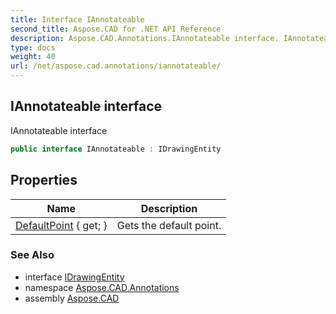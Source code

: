 ```yaml
---
title: Interface IAnnotateable
second_title: Aspose.CAD for .NET API Reference
description: Aspose.CAD.Annotations.IAnnotateable interface. IAnnotateable interface
type: docs
weight: 40
url: /net/aspose.cad.annotations/iannotateable/
---
```

## IAnnotateable interface

IAnnotateable interface

```csharp
public interface IAnnotateable : IDrawingEntity
```

## Properties

| Name | Description |
| --- | --- |
| [DefaultPoint](../../aspose.cad.annotations/iannotateable/defaultpoint/) { get; } | Gets the default point. |

### See Also

* interface [IDrawingEntity](../../aspose.cad/idrawingentity/)
* namespace [Aspose.CAD.Annotations](../../aspose.cad.annotations/)
* assembly [Aspose.CAD](../../)


